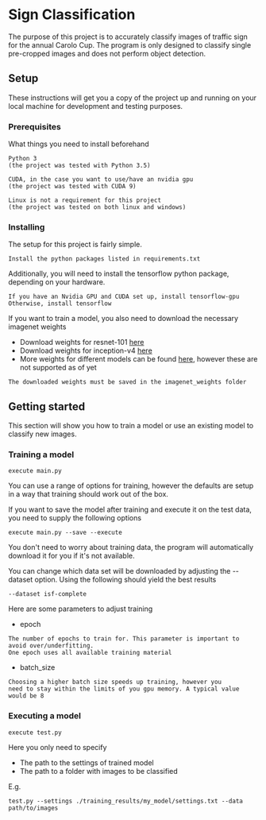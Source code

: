 # Sign Classification

The purpose of this project is to accurately classify images of traffic sign for the annual Carolo Cup.
The program is only designed to classify single pre-cropped images and does not perform object detection. 

## Setup

These instructions will get you a copy of the project up and running on your local machine for development and testing purposes. 
### Prerequisites

What things you need to install beforehand

```
Python 3
(the project was tested with Python 3.5)
```

```
CUDA, in the case you want to use/have an nvidia gpu
(the project was tested with CUDA 9)
```

```
Linux is not a requirement for this project
(the project was tested on both linux and windows)
```

### Installing

The setup for this project is fairly simple.

```
Install the python packages listed in requirements.txt
```

Additionally, you will need to install the tensorflow python package, depending on your hardware.
```
If you have an Nvidia GPU and CUDA set up, install tensorflow-gpu
Otherwise, install tensorflow
```

If you want to train a model, you also need to download the necessary imagenet weights

* Download weights for resnet-101 [here](https://drive.google.com/file/d/0Byy2AcGyEVxfTmRRVmpGWDczaXM/view)
* Download weights for inception-v4 [here](https://github.com/kentsommer/keras-inceptionV4/releases/download/2.0/inception-v4_weights_tf_dim_ordering_tf_kernels.h5)
* More weights for different models can be found [here](https://github.com/flyyufelix/cnn_finetune#imagenet-pretrained-models), however these are not supported as of yet
```
The downloaded weights must be saved in the imagenet_weights folder
```

## Getting started

This section will show you how to train a model or use an existing model to classify new images.

### Training a model

```
execute main.py
```

You can use a range of options for training, however the defaults are setup in a way that training should work out of the box.

If you want to save the model after training and execute it on the test data, you need to supply the following options

```
execute main.py --save --execute
```


You don't need to worry about training data, the program 
will automatically download it for you if it's not available.

You can change which data set will be downloaded by adjusting the --dataset option.
Using the following should yield the best results

```
--dataset isf-complete
```

Here are some parameters to adjust training

* epoch
```
The number of epochs to train for. This parameter is important to avoid over/underfitting.
One epoch uses all available training material
```

* batch_size

```
Choosing a higher batch size speeds up training, however you
need to stay within the limits of you gpu memory. A typical value would be 8
```

### Executing a model

```
execute test.py
```

Here you only need to specify 
* The path to the settings of trained model
* The path to a folder with images to be classified 

E.g.


```
test.py --settings ./training_results/my_model/settings.txt --data path/to/images
```